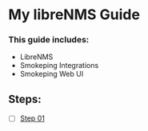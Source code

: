 # My libreNMS Guide

### This guide includes:
- LibreNMS
- Smokeping Integrations
- Smokeping Web UI

## Steps:
-[ ] [Step 01](Step_01.md)

